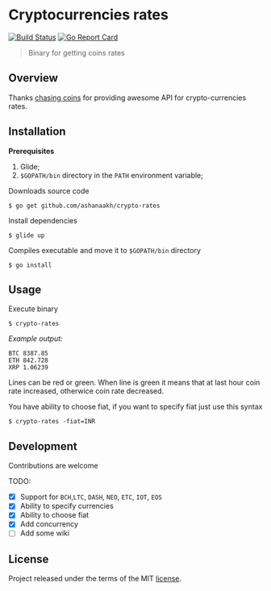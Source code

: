 [travis]: https://travis-ci.org/ashanaakh/crypto-rates
[goreport]: https://goreportcard.com/report/github.com/ashanaakh/crypto-rates
[license]: ./LICENSE

# Cryptocurrencies rates
[![Build Status](https://travis-ci.org/ashanaakh/crypto-rates.svg?branch=master)][travis]
[![Go Report Card](https://goreportcard.com/badge/github.com/ashanaakh/cryptio-api)][goreport]

> Binary for getting coins rates

## Overview

Thanks [chasing coins](https://chasing-coins.com) for providing awesome API for crypto-currencies rates.

## Installation

**Prerequisites**

1. Glide;
2. `$GOPATH/bin` directory in the `PATH` environment variable;

Downloads source code

```
$ go get github.com/ashanaakh/crypto-rates
```

Install dependencies

```
$ glide up
```

Compiles executable and move it to `$GOPATH/bin` directory

```
$ go install
```

## Usage

Execute binary

```
$ crypto-rates
```

*Example output:*

```
BTC 8387.85
ETH 842.728
XRP 1.06239
```
Lines can be red or green.
When line is green it means that at last hour
coin rate increased, otherwice coin rate decreased.


You have ability to choose fiat, if you want to specify fiat just use this syntax

```
$ crypto-rates -fiat=INR
```

## Development

Contributions are welcome

TODO:
- [x] Support for `BCH`,`LTC`, `DASH`, `NEO`, `ETC`, `IOT`, `EOS`
- [x] Ability to specify currencies
- [x] Ability to choose fiat
- [x] Add concurrency
- [ ] Add some wiki

## License
Project released under the terms of the MIT [license][license].
